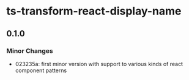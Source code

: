 # ts-transform-react-display-name

## 0.1.0

### Minor Changes

- 023235a: first minor version with support to various kinds of react component patterns
